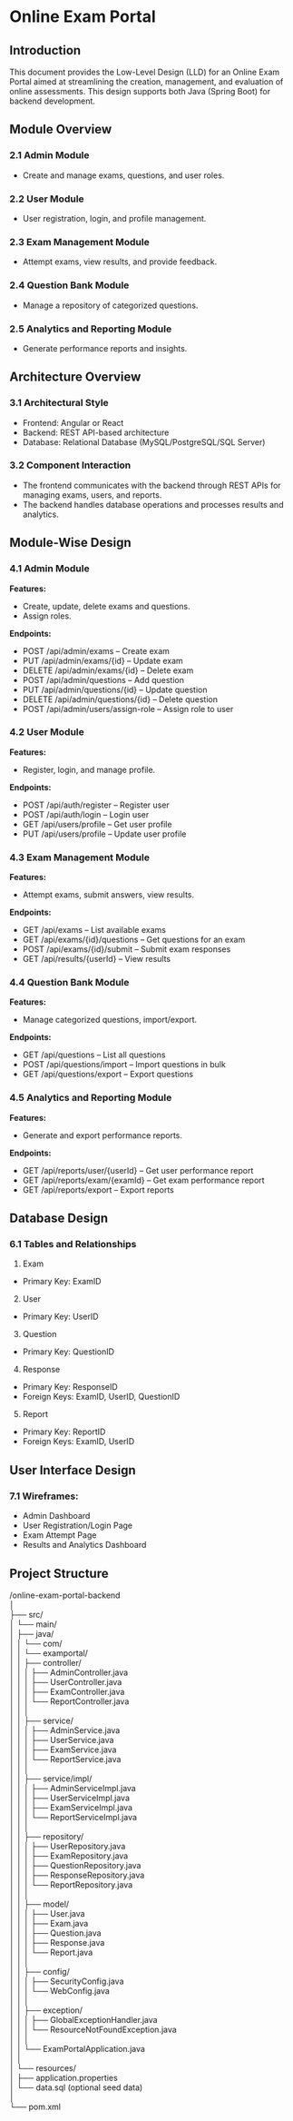 # Online Exam Portal
 
## Introduction
This document provides the Low-Level Design (LLD) for an Online Exam Portal aimed at streamlining the creation, management, and evaluation of online assessments. This design supports both Java (Spring Boot) for backend development.
 
## Module Overview
### 2.1 Admin Module
- Create and manage exams, questions, and user roles.
 
### 2.2 User Module
- User registration, login, and profile management.
 
### 2.3 Exam Management Module
- Attempt exams, view results, and provide feedback.
 
### 2.4 Question Bank Module
- Manage a repository of categorized questions.
 
### 2.5 Analytics and Reporting Module
- Generate performance reports and insights.
 
## Architecture Overview
### 3.1 Architectural Style
- Frontend: Angular or React
- Backend: REST API-based architecture
- Database: Relational Database (MySQL/PostgreSQL/SQL Server)
 
### 3.2 Component Interaction
- The frontend communicates with the backend through REST APIs for managing exams, users, and reports.
- The backend handles database operations and processes results and analytics.
 
## Module-Wise Design
### 4.1 Admin Module
**Features:**
- Create, update, delete exams and questions.
- Assign roles.

**Endpoints:**
- POST /api/admin/exams – Create exam
- PUT /api/admin/exams/{id} – Update exam
- DELETE /api/admin/exams/{id} – Delete exam
- POST /api/admin/questions – Add question
- PUT /api/admin/questions/{id} – Update question
- DELETE /api/admin/questions/{id} – Delete question
- POST /api/admin/users/assign-role – Assign role to user
 
### 4.2 User Module
**Features:**
- Register, login, and manage profile.

**Endpoints:**
- POST /api/auth/register – Register user
- POST /api/auth/login – Login user
- GET /api/users/profile – Get user profile
- PUT /api/users/profile – Update user profile
 
### 4.3 Exam Management Module
**Features:**
- Attempt exams, submit answers, view results.

**Endpoints:**
- GET /api/exams – List available exams
- GET /api/exams/{id}/questions – Get questions for an exam
- POST /api/exams/{id}/submit – Submit exam responses
- GET /api/results/{userId} – View results

 
### 4.4 Question Bank Module
**Features:**
- Manage categorized questions, import/export.

**Endpoints:**
- GET /api/questions – List all questions
- POST /api/questions/import – Import questions in bulk
- GET /api/questions/export – Export questions
 
### 4.5 Analytics and Reporting Module
**Features:**
- Generate and export performance reports.

**Endpoints:**
- GET /api/reports/user/{userId} – Get user performance report
- GET /api/reports/exam/{examId} – Get exam performance report
- GET /api/reports/export – Export reports

 
## Database Design
### 6.1 Tables and Relationships
1. Exam
  - Primary Key: ExamID
2. User
  - Primary Key: UserID
3. Question
  - Primary Key: QuestionID
4. Response
  - Primary Key: ResponseID
  - Foreign Keys: ExamID, UserID, QuestionID
5. Report
  - Primary Key: ReportID
  - Foreign Keys: ExamID, UserID
 
## User Interface Design
### 7.1 Wireframes:
- Admin Dashboard
- User Registration/Login Page
- Exam Attempt Page
- Results and Analytics Dashboard
 
 

## Project Structure
/online-exam-portal-backend  
│  
├── src/  
│   └── main/  
│       ├── java/  
│       │   └── com/  
│       │       └── examportal/  
│       │           ├── controller/  
│       │           │   ├── AdminController.java  
│       │           │   ├── UserController.java  
│       │           │   ├── ExamController.java  
│       │           │   └── ReportController.java  
│       │           │  
│       │           ├── service/  
│       │           │   ├── AdminService.java  
│       │           │   ├── UserService.java  
│       │           │   ├── ExamService.java  
│       │           │   └── ReportService.java  
│       │           │  
│       │           ├── service/impl/  
│       │           │   ├── AdminServiceImpl.java  
│       │           │   ├── UserServiceImpl.java  
│       │           │   ├── ExamServiceImpl.java  
│       │           │   └── ReportServiceImpl.java  
│       │           │  
│       │           ├── repository/  
│       │           │   ├── UserRepository.java  
│       │           │   ├── ExamRepository.java  
│       │           │   ├── QuestionRepository.java  
│       │           │   ├── ResponseRepository.java  
│       │           │   └── ReportRepository.java  
│       │           │  
│       │           ├── model/  
│       │           │   ├── User.java  
│       │           │   ├── Exam.java  
│       │           │   ├── Question.java  
│       │           │   ├── Response.java  
│       │           │   └── Report.java  
│       │           │  
│       │           ├── config/  
│       │           │   ├── SecurityConfig.java  
│       │           │   └── WebConfig.java  
│       │           │  
│       │           ├── exception/  
│       │           │   ├── GlobalExceptionHandler.java  
│       │           │   └── ResourceNotFoundException.java  
│       │           │  
│       │           └── ExamPortalApplication.java  
│       │  
│       └── resources/  
│           ├── application.properties  
│           └── data.sql (optional seed data)  
│  
└── pom.xml  
